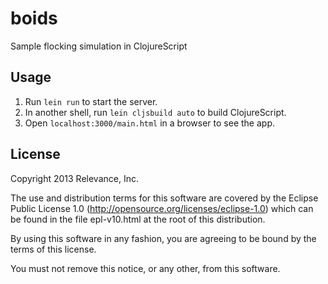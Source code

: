 # boids

Sample flocking simulation in ClojureScript

## Usage

1. Run `lein run` to start the server.
2. In another shell, run `lein cljsbuild auto` to build ClojureScript.
3. Open `localhost:3000/main.html` in a browser to see the app.

## License
Copyright 2013 Relevance, Inc.

The use and distribution terms for this software are covered by the
Eclipse Public License 1.0 (http://opensource.org/licenses/eclipse-1.0)
which can be found in the file epl-v10.html at the root of this distribution.

By using this software in any fashion, you are agreeing to be bound by
the terms of this license.

You must not remove this notice, or any other, from this software.
